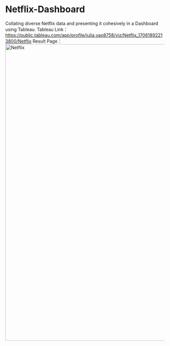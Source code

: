 # Netflix-Dashboard
Collating diverse Netflix data and presenting it cohesively in a Dashboard using Tableau.
Tableau Link：https://public.tableau.com/app/profile/julia.yao8758/viz/Netflix_17061892213800/Netflix
Result Page：
<img width="935" alt="Netflix" src="https://github.com/julia123123/Netflix-Dashboard/assets/144055202/c3939c34-f20a-403d-8fdb-83b5fa8808c6">

